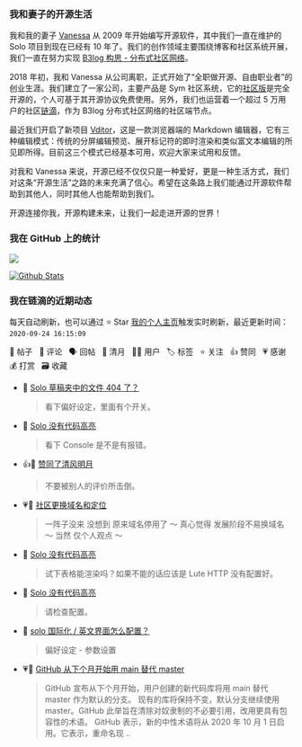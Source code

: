 ### 我和妻子的开源生活

我和我的妻子 [Vanessa](https://github.com/Vanessa219) 从 2009 年开始编写开源软件，其中我们一直在维护的 Solo 项目到现在已经有 10 年了。我们的创作领域主要围绕博客和社区系统开展，我们一直在努力实现 [B3log 构思 - 分布式社区网络](https://hacpai.com/article/1546941897596)。

2018 年初，我和 Vanessa 从公司离职，正式开始了“全职做开源、自由职业者”的创业生涯。我们建立了一家公司，主要产品是 Sym 社区系统，它的[社区版](https://github.com/88250/symphony)是完全开源的，个人可基于其开源协议免费使用。另外，我们也运营着一个超过 5 万用户的社区[链滴](https://hacpai.com)，作为 B3log 分布式社区网络的社区端节点。

最近我们开启了新项目 [Vditor](https://github.com/Vanessa219/vditor)，这是一款浏览器端的 Markdown 编辑器，它有三种编辑模式：传统的分屏编辑预览、展开标记符的即时渲染和类似富文本编辑的所见即所得。目前这三个模式已经基本可用，欢迎大家来试用和反馈。

对我和 Vanessa 来说，开源已经不仅仅只是一种爱好，更是一种生活方式，我们对这条“开源生活”之路的未来充满了信心。希望在这条路上我们能通过开源软件帮助到其他人，同时其他人也能帮助到我们。

开源连接你我，开源构建未来，让我们一起走进开源的世界！

### 我在 GitHub 上的统计

<a title="Hits" target="_blank" href="https://github.com/88250/88250"><img src="https://hits.b3log.org/88250/88250.svg"></a>

[![Github Stats](https://github-readme-stats.vercel.app/api?username=88250&show_icons=true)](https://github.com/88250)

<!--events start -->

### 我在链滴的近期动态

每天自动刷新，也可以通过 ⭐️ Star [我的个人主页](https://github.com/88250/88250)触发实时刷新，最近更新时间：`2020-09-24 16:15:09`

📝 帖子 &nbsp; 💬 评论 &nbsp; 🗣 回帖 &nbsp; 🌙 清月 &nbsp; 👨‍💻 用户 &nbsp; 🏷️ 标签 &nbsp; ⭐️ 关注 &nbsp; 👍 赞同 &nbsp; 💗 感谢 &nbsp; 💰 打赏 &nbsp; 🗃 收藏

* 💬 [Solo 草稿夹中的文件 404 了？](https://ld246.com/article/1600928982645/comment/1600929766317#comments)

  > 看下偏好设定，里面有个开关。
* 💬 [Solo 没有代码高亮](https://ld246.com/article/1600773064960/comment/1600904417766#comments)

  > 看下 Console 是不是有报错。
* 👍🌙 [赞同了清风明月](https://ld246.com/member/Ever/breezemoons/1600597336690)

  > 不要被别人的评价所击倒。
* 💗💬 [社区更换域名和定位](https://ld246.com/article/1599662780208/comment/1600840486457#comments)

  > 一阵子没来 没想到 原来域名停用了 ～ 真心觉得 发展阶段不易换域名 ～ 当然 仅个人观点 ～
* 💬 [Solo 没有代码高亮](https://ld246.com/article/1600773064960/comment/1600775213697#comments)

  > 试下表格能渲染吗？如果不能的话应该是 Lute HTTP 没有配置好。
* 💬 [Solo 没有代码高亮](https://ld246.com/article/1600773064960/comment/1600774276905#comments)

  > 请检查配置。
* 💬 [solo 国际化 / 英文界面怎么配置？](https://ld246.com/article/1600610529172/comment/1600695007950#comments)

  > 偏好设定 - 参数设置
* 💗📝 [GitHub 从下个月开始用 main 替代 master](https://ld246.com/article/1600653686820)

  > GitHub 宣布从下个月开始，用户创建的新代码库将用 main 替代 master 作为默认的分支。 现有的库将保持不变，默认分支继续使用 master。GitHub 此举旨在清除对奴隶制的不必要引用，改用更具有包容性的术语。 GitHub 表示，新的中性术语将从 2020 年 10 月 1 日启用。它表示，重命名现 ..


<!--events end -->
